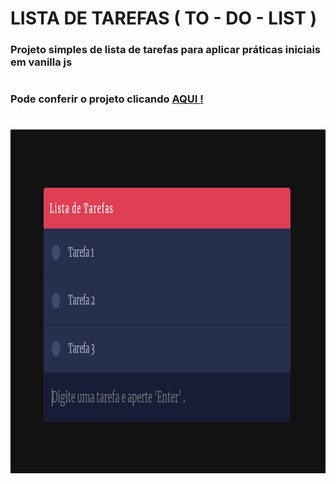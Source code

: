 # LISTA DE TAREFAS ( TO - DO - LIST ) 

### Projeto simples de lista de tarefas para aplicar práticas iniciais em vanilla js 

#

### Pode conferir o projeto clicando [AQUI !](https://todolist-eta-liard.vercel.app/) 


#


<div align="center">
  <img height="550em"src="https://github.com/LeandroDukievicz/to-do-list/blob/main/assets/todolist.png" target="_blank">
</div>


